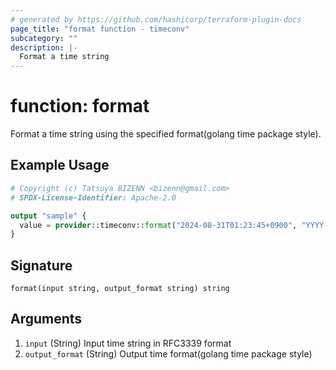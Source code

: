 ```yaml
---
# generated by https://github.com/hashicorp/terraform-plugin-docs
page_title: "format function - timeconv"
subcategory: ""
description: |-
  Format a time string
---
```


# function: format

Format a time string using the specified format(golang time package style).

## Example Usage

```terraform
# Copyright (c) Tatsuya BIZENN <bizenn@gmail.com>
# SPDX-License-Identifier: Apache-2.0

output "sample" {
  value = provider::timeconv::format("2024-08-31T01:23:45+0900", "YYYY-MM-DD HH:mm:ss")
}
```

## Signature

<!-- signature generated by tfplugindocs -->
```text
format(input string, output_format string) string
```

## Arguments

<!-- arguments generated by tfplugindocs -->
1. `input` (String) Input time string in RFC3339 format
1. `output_format` (String) Output time format(golang time package style)
